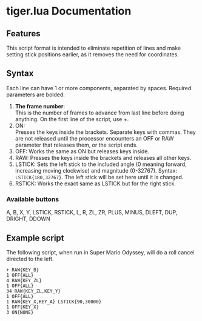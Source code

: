 # tiger.lua Documentation

## Features

This script format is intended to eliminate repetition of lines and make setting stick positions earlier, as it removes the need for coordinates.

## Syntax

Each line can have 1 or more components, separated by spaces. Required parameters are bolded.

1. **The frame number**:  
   This is the number of frames to advance from last line before doing anything. On the first line of the script, use +.
2. ON:  
   Presses the keys inside the brackets. Separate keys with commas. They are not released until the processor encounters an OFF or RAW parameter that releases them, or the script ends.
3. OFF:
   Works the same as ON but releases keys inside.
4. RAW:
   Presses the keys inside the brackets and releases all other keys.
5. LSTICK:
   Sets the left stick to the included angle (0 meaning forward, increasing moving clockwise) and magnitude (0-32767). Syntax: `LSTICK{180,32767}`. The left stick will be set here until it is changed.
6. RSTICK:
   Works the exact same as LSTICK but for the right stick.

### Available buttons

A, B, X, Y, LSTICK, RSTICK, L, R, ZL, ZR, PLUS, MINUS, DLEFT, DUP, DRIGHT, DDOWN

## Example script

The following script, when run in Super Mario Odyssey, will do a roll cancel directed to the left.

```
+ RAW{KEY_B}
1 OFF{ALL}
4 RAW{KEY_ZL}
1 OFF{ALL}
34 RAW{KEY_ZL,KEY_Y}
1 OFF{ALL}
1 RAW{KEY_X,KEY_A} LSTICK{90,30000}
1 OFF{KEY_X}
3 ON{NONE}
```
